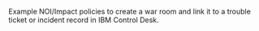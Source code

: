 Example NOI/Impact policies to create a war room and link it to
a trouble ticket or incident record in IBM Control Desk.


